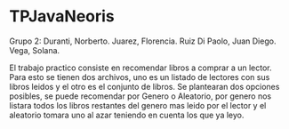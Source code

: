 # TPJavaNeoris

Grupo 2: 
  Duranti, Norberto.
  Juarez, Florencia.
  Ruiz Di Paolo, Juan Diego.
  Vega, Solana.
  
  
  El trabajo practico consiste en recomendar libros a comprar a un lector. Para esto se tienen dos archivos, uno es un listado de lectores con sus libros leidos y el otro es el conjunto de libros. Se plantearan dos opciones posibles, se puede recomendar por Genero o Aleatorio, por genero nos listara todos los libros restantes del genero mas leido por el lector y el aleatorio tomara uno al azar teniendo en cuenta los que ya leyo.

